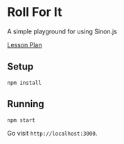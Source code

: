 # Roll For It

A simple playground for using Sinon.js

[Lesson Plan](https://github.com/turingschool/lesson_plans/blob/master/ruby_04-apis_and_scalability/testing_javascript-mocks_and_stubs.markdown)

## Setup

```
npm install
```

## Running

```
npm start
```

Go visit `http://localhost:3000`.
